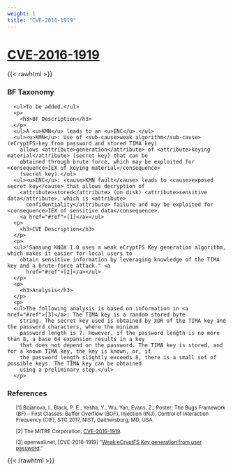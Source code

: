 ```yaml
---
weight: 1
title: "CVE-2016-1919"
---
```

# [CVE-2016-1919](https://cve.mitre.org/cgi-bin/cvename.cgi?name=CVE-2016-1919)

{{< rawhtml >}}
<p>
        <h3>BF Taxonomy</h3>
      </p>

      <ul>To be added.</ul>
      <p>
        <h3>BF Description</h3>
      </p>
      <ul>A <u>KMN</u> leads to an <u>ENC</u>.</ul>
      <ul><u>KMN</u>: Use of <sub-cause>weak algorithm</sub-cause> (eCryptFS-key from password and stored TIMA key)
        allows <attribute>generation</attribute> of <attribute>keying material</attribute> (secret key) that can be
        obtained through brute force, which may be exploited for <consequence>IEX of keying material</consequence>
        (secret key).</ul>
      <ul><u>ENC</u>: <cause>KMN fault</cause> leads to <cause>exposed secret key</cause> that allows decryption of
        <attribute>stored</attribute> (on disk) <attribute>sensitive data</attribute>, which is <attribute>
          confidentiality</attribute> failure and may be exploited for <consequence>IEX of sensitive data</consequence>.
        <a href="#ref">[1]</a></ul>
      <p>
        <h3>CVE Description</h3>
      </p>
      <p>
      <ul>"Samsung KNOX 1.0 uses a weak eCryptFS Key generation algorithm, which makes it easier for local users to
        obtain sensitive information by leveraging knowledge of the TIMA key and a brute-force attack." <a
          href="#ref">[2]</a></ul>
      </p>
      <p>
        <h3>Analysis</h3>
      </p>
      <p>
      <ul>The following analysis is based on information in <a href="#ref">[3]</a>: The TIMA key is a random stored byte
        string. The secret key used is obtained by XOR of the TIMA key and the password characters, where the minimum
        password length is 7. However, if the password length is no more than 8, a base 64 expansion results in a key
        that does not depend on the password. The TIMA key is stored, and for a known TIMA key, the key is known, or, if
        the password length slightly exceeds 8, there is a small set of possible keys. The TIMA key can be obtained
        using a preliminary step.</ul>
      </p>

<p class="text-info">
        <h3><a name="ref">References</a></h3>
      </p>
      <small>
        <ul>[1] Bojanova, I., Black, P. E., Yesha, Y., Wu, Yan, Evans, Z., Poster: The Bugs Framework (BF) – First
          Classes: Buffer Overflow (BOF), Injection (INJ), Control of Interaction Frequency (CIF), STC 2017, NIST,
          Gaithersburg, MD, USA.</ul>
        <ul>[2] The MITRE Corporation, <a target="_blank"
            href="http://cve.mitre.org/cgi-bin/cvename.cgi?name=CVE-2016-1919">CVE-2016-1919</a>.</ul>
        <ul>[3] openwall.net, [CVE-2016-1919] "<a target="_blank"
            href="http://lists.openwall.net/bugtraq/2016/01/17/2">Weak eCryptFS Key generation from user password</a>."
        </ul>
      </small>
      {{< /rawhtml >}}